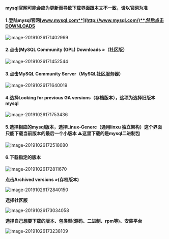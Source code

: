 #### mysql官网可能会应为更新而导致下载界面跟本文不一致，请以官网为准

#### **1.登陆mysql官网**[**www.mysql.com**](http://www.mysql.com/)**,然后点击DOWNLOADS**

![image-20191026171402999](https://gitee.com/pptfz/picgo-images/raw/master/img/image-20191026171402999.png)

#### **2.点击[MySQL Community (GPL) Downloads »（社区版）**

![image-20191026171452544](https://gitee.com/pptfz/picgo-images/raw/master/img/image-20191026171753436.png)

#### **3.点击MySQL Community Server（MySQL社区服务器）**

![image-20191026171640019](https://gitee.com/pptfz/picgo-images/raw/master/img/image-20191026171640019.png)

#### **4.选择Looking for previous GA versions（存档版本），这项为选择旧版本mysql**

![image-20191026171753436](https://gitee.com/pptfz/picgo-images/raw/master/img/image-20191026172518680.png)

#### 

#### **5.选择相应的mysql版本，选择Linux-Generc（通用linxu 独立架构）这个界面只能下载当前版本的最后一个小版本	⚠️这里下载的是mysql二进制包**

![image-20191026172518680](https://gitee.com/pptfz/picgo-images/raw/master/img/image-20191026172811670.png)

#### 6.下载指定的版本

![image-20191026172811670](https://gitee.com/pptfz/picgo-images/raw/master/img/image-20191026173034058.png)

**点击Archived versions »(存档版本)**

![image-20191026172840150](https://gitee.com/pptfz/picgo-images/raw/master/img/image-20191026172840150.png)

**选择社区版**

![image-20191026173034058](https://gitee.com/pptfz/picgo-images/raw/master/img/image-20191026173238109.png)

**选择自己想要下载的版本、包类型(源码、二进制、rpm等)、安装平台**

![image-20191026173238109](https://gitee.com/pptfz/picgo-images/raw/master/img/image-20191026171452544.png)
